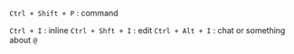 `Ctrl + Shift + P` : command

`Ctrl + I` : inline
`Ctrl + Shft + I` : edit
`Ctrl + Alt + I` : chat or something about `@`